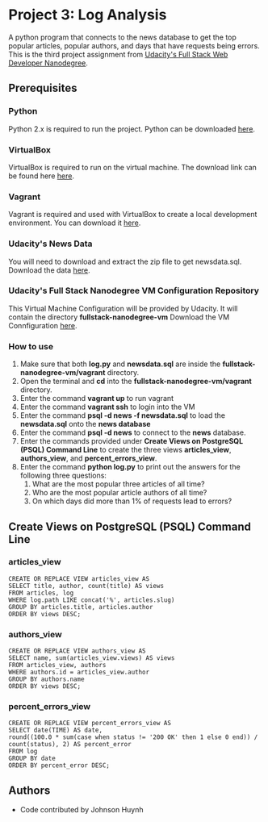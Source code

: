 # Project 3: Log Analysis
A python program that connects to the news database to get the top popular articles, popular authors, and days that have requests being errors. This is the third project assignment from [Udacity's Full Stack Web Developer Nanodegree](https://www.udacity.com/nanodegree).

## Prerequisites

### Python
Python 2.x is required to run the project. Python can be downloaded [here](https://www.python.org/downloads/).

### VirtualBox
VirtualBox is required to run on the virtual machine. The download link can be found here [here](https://www.virtualbox.org/wiki/Download_Old_Builds_5_1).

### Vagrant
Vagrant is required and used with VirtualBox to create a local development environment. You can download it [here](https://www.vagrantup.com/downloads.html).

### Udacity's News Data
You will need to download and extract the zip file to get newsdata.sql. Download the data [here](https://d17h27t6h515a5.cloudfront.net/topher/2016/August/57b5f748_newsdata/newsdata.zip).

### Udacity's Full Stack Nanodegree VM Configuration Repository
This Virtual Machine Configuration will be provided by Udacity. It will contain the directory **fullstack-nanodegree-vm** Download the VM Connfiguration [here](https://github.com/udacity/fullstack-nanodegree-vm).

### How to use
1. Make sure that both **log.py** and **newsdata.sql** are inside the **fullstack-nanodegree-vm/vagrant** directory.
2. Open the terminal and **cd** into the **fullstack-nanodegree-vm/vagrant** directory.<br>
3. Enter the command **vagrant up** to run vagrant<br>
4. Enter the command **vagrant ssh** to login into the VM<br>
5. Enter the command **psql -d news -f newsdata.sql** to load the **newsdata.sql** onto the **news database**<br>
6. Enter the command **psql -d news** to connect to the **news** database.<br>
7. Enter the commands provided under **Create Views on PostgreSQL (PSQL) Command Line** to create the three views **articles_view**, **authors_view**, and **percent_errors_view**.<br>
8. Enter the command **python log.py** to print out the answers for the following three questions:<br>
    1) What are the most popular three articles of all time?<br>
    2) Who are the most popular article authors of all time?<br>
    3) On which days did more than 1% of requests lead to errors?<br>

## Create Views on PostgreSQL (PSQL) Command Line

### articles_view
```
CREATE OR REPLACE VIEW articles_view AS
SELECT title, author, count(title) AS views
FROM articles, log
WHERE log.path LIKE concat('%', articles.slug)
GROUP BY articles.title, articles.author
ORDER BY views DESC;
```

### authors_view
```
CREATE OR REPLACE VIEW authors_view AS
SELECT name, sum(articles_view.views) AS views
FROM articles_view, authors
WHERE authors.id = articles_view.author
GROUP BY authors.name
ORDER BY views DESC;
```

### percent_errors_view
```
CREATE OR REPLACE VIEW percent_errors_view AS
SELECT date(TIME) AS date,
round((100.0 * sum(case when status != '200 OK' then 1 else 0 end)) / count(status), 2) AS percent_error
FROM log
GROUP BY date
ORDER BY percent_error DESC;
```

## Authors
- Code contributed by Johnson Huynh
